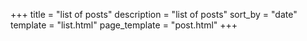 +++
title = "list of posts"
description = "list of posts"
sort_by = "date"
template = "list.html"
page_template = "post.html"
+++
